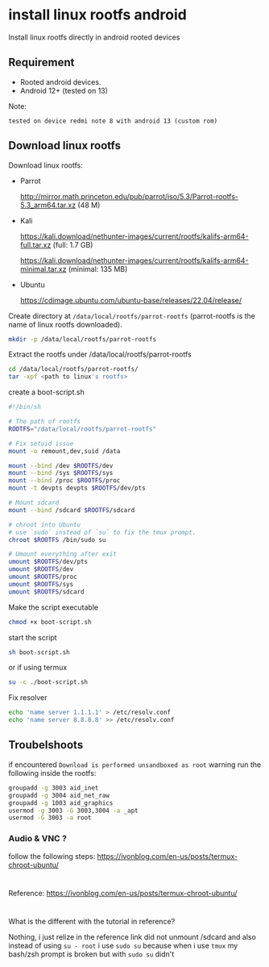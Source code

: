 # install linux rootfs android
Install linux rootfs directly in android rooted devices

## Requirement
- Rooted android devices.
- Android 12+ (tested on 13)

Note:
```text
tested on device redmi note 8 with android 13 (custom rom)
```
## Download linux rootfs
Download linux rootfs:
- Parrot

  http://mirror.math.princeton.edu/pub/parrot/iso/5.3/Parrot-rootfs-5.3_arm64.tar.xz (48 M)
- Kali

  https://kali.download/nethunter-images/current/rootfs/kalifs-arm64-full.tar.xz (full: 1.7 GB)
  
  https://kali.download/nethunter-images/current/rootfs/kalifs-arm64-minimal.tar.xz (minimal: 135 MB)

- Ubuntu
  
  https://cdimage.ubuntu.com/ubuntu-base/releases/22.04/release/

 Create directory at `/data/local/rootfs/parrot-rootfs` (parrot-rootfs is the name of linux rootfs downloaded).
 ```bash
mkdir -p /data/local/rootfs/parrot-rootfs
```

Extract the rootfs under /data/local/rootfs/parrot-rootfs
```bash
cd /data/local/rootfs/parrot-rootfs/
tar -xpf <path to linux's rootfs>
```

create a boot-script.sh
```bash
#!/bin/sh

# The path of rootfs
ROOTFS="/data/local/rootfs/parrot-rootfs"

# Fix setuid issue
mount -o remount,dev,suid /data

mount --bind /dev $ROOTFS/dev
mount --bind /sys $ROOTFS/sys
mount --bind /proc $ROOTFS/proc
mount -t devpts devpts $ROOTFS/dev/pts

# Mount sdcard
mount --bind /sdcard $ROOTFS/sdcard

# chroot into Ubuntu
# use `sudo` instead of `su` to fix the tmux prompt.
chroot $ROOTFS /bin/sudo su

# Umount everything after exit
umount $ROOTFS/dev/pts
umount $ROOTFS/dev
umount $ROOTFS/proc
umount $ROOTFS/sys
umount $ROOTFS/sdcard
```
Make the script executable
```bash
chmod +x boot-script.sh
```

start the script
```bash
sh boot-script.sh
```

or if using termux
```bash
su -c ./boot-script.sh
```

Fix resolver
```bash
echo 'name server 1.1.1.1' > /etc/resolv.conf
echo 'name server 8.8.8.8' >> /etc/resolv.conf
```

## Troubelshoots
if encountered `Download is performed unsandboxed as root` warning run the following inside the rootfs:
```bash
groupadd -g 3003 aid_inet
groupadd -g 3004 aid_net_raw
groupadd -g 1003 aid_graphics
usermod -g 3003 -G 3003,3004 -a _apt
usermod -G 3003 -a root
```

### Audio & VNC ?
follow the following steps:
https://ivonblog.com/en-us/posts/termux-chroot-ubuntu/

#
Reference:
https://ivonblog.com/en-us/posts/termux-chroot-ubuntu/

#
What is the different with the tutorial in reference?

Nothing, i just relize in the reference link did not unmount /sdcard and also instead of using `su - root`
i use `sudo su` because when i use `tmux` my bash/zsh prompt is broken but with `sudo su` didn't

